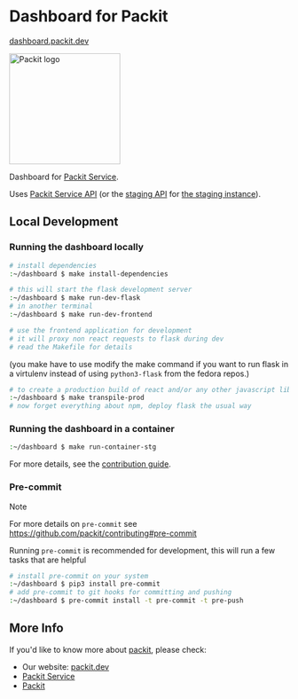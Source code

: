 # Dashboard for Packit

[dashboard.packit.dev](https://dashboard.packit.dev)

<img src="./files/logos/prod.png" alt="Packit logo" width="200"/>

Dashboard for [Packit Service](https://github.com/packit-service).

Uses [Packit Service API](https://prod.packit.dev/api) (or the [staging API](https://stg.packit.dev/api)
for [the staging instance](https://dashboard.stg.packit.dev)).

## Local Development

### Running the dashboard locally

```bash
# install dependencies
:~/dashboard $ make install-dependencies
```

```bash
# this will start the flask development server
:~/dashboard $ make run-dev-flask
# in another terminal
:~/dashboard $ make run-dev-frontend

# use the frontend application for development
# it will proxy non react requests to flask during dev
# read the Makefile for details
```

(you make have to use modify the make command if you want to run flask in a virtulenv instead of using `python3-flask` from the fedora repos.)

```bash
# to create a production build of react and/or any other javascript libs
:~/dashboard $ make transpile-prod
# now forget everything about npm, deploy flask the usual way
```

### Running the dashboard in a container

```bash
:~/dashboard $ make run-container-stg
```

For more details, see the [contribution guide](CONTRIBUTING.md).

### Pre-commit

> [!NOTE]
>
> For more details on `pre-commit` see https://github.com/packit/contributing#pre-commit

Running `pre-commit` is recommended for development, this will run a few tasks that are helpful

```bash
# install pre-commit on your system
:~/dashboard $ pip3 install pre-commit
# add pre-commit to git hooks for committing and pushing
:~/dashboard $ pre-commit install -t pre-commit -t pre-push
```

## More Info

If you'd like to know more about [packit](https://github.com/packit-service), please check:

- Our website: [packit.dev](https://packit.dev/)
- [Packit Service](https://github.com/packit-service/packit-service)
- [Packit](https://github.com/packit-service/packit)

